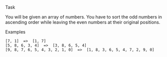 Task<br>

You will be given an array of numbers. You have to sort the odd numbers in ascending order while leaving the even numbers at their original positions.<br>

Examples

    [7, 1]  =>  [1, 7]
    [5, 8, 6, 3, 4]  =>  [3, 8, 6, 5, 4]
    [9, 8, 7, 6, 5, 4, 3, 2, 1, 0]  =>  [1, 8, 3, 6, 5, 4, 7, 2, 9, 0]
